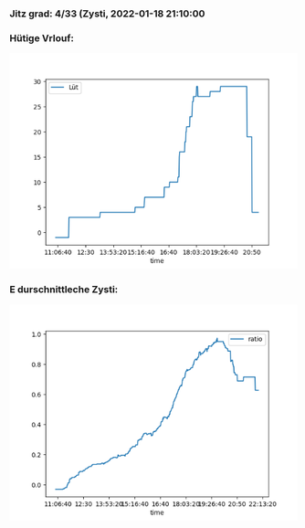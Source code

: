### Jitz grad: 4/33 (Zysti, 2022-01-18 21:10:00

### Hütige Vrlouf:
![Graph](Today.png)

### E durschnittleche Zysti:
![Graph](Zysti.png)